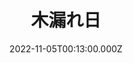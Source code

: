 ---
date: 2022-11-05T00:13:00.000Z
image: /img/gallery-sohosai2022-free-13.jpg
title: 木漏れ日
name: 心理学類2年　草子
description: 落ちた丸々とした華。寂しげだが暖かな木漏れ日が慰める。
---